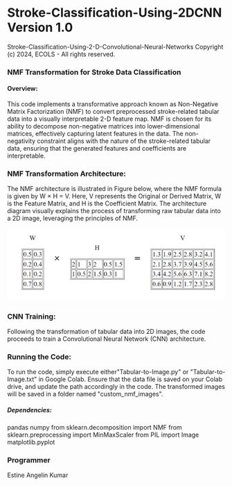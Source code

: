 # Stroke-Classification-Using-2DCNN Version 1.0
Stroke-Classification-Using-2-D-Convolutional-Neural-Networks
Copyright (c) 2024, ECOLS - All rights reserved.
### NMF Transformation for Stroke Data Classification
#### Overview:
This code implements a transformative approach known as Non-Negative Matrix Factorization (NMF) to convert preprocessed stroke-related tabular data into a visually interpretable 2-D feature map. NMF is chosen for its ability to decompose non-negative matrices into lower-dimensional matrices, effectively capturing latent features in the data. The non-negativity constraint aligns with the nature of the stroke-related tabular data, ensuring that the generated features and coefficients are interpretable.

### NMF Transformation Architecture:
The NMF architecture is illustrated in Figure below, where the NMF formula is given by W × H = V. Here, V represents the Original or Derived Matrix, W is the Feature Matrix, and H is the Coefficient Matrix. The architecture diagram visually explains the process of transforming raw tabular data into a 2D image, leveraging the principles of NMF.
  
![NMF Architecture](https://github.com/ECOLS-research-group/Stroke-Classification-Using-2DCNN/blob/main/gitimage.png?raw=true)

### CNN Training:
Following the transformation of tabular data into 2D images, the code proceeds to train a Convolutional Neural Network (CNN) architecture. 

### Running the Code:
To run the code, simply execute either"Tabular-to-Image.py" or "Tabular-to-Image.txt" in Google Colab. Ensure that the data file is saved on your Colab drive, and update the path accordingly in the code. The transformed images will be saved in a folder named "custom_nmf_images".

##### Dependencies: 
 pandas 
 numpy 
 from sklearn.decomposition import NMF
 from sklearn.preprocessing import MinMaxScaler
 from PIL import Image
 matplotlib.pyplot

### Programmer
Estine Angelin Kumar

